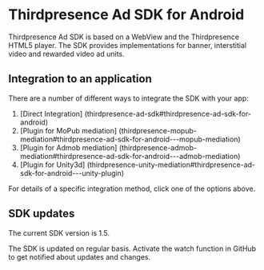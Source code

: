 # Thirdpresence Ad SDK for Android

Thirdpresence Ad SDK is based on a WebView and the Thirdpresence HTML5 player. The SDK provides implementations for banner, interstitial video and rewarded video ad units. 

## Integration to an application

There are a number of different ways to integrate the SDK with your app:

1. [Direct Integration] (thirdpresence-ad-sdk#thirdpresence-ad-sdk-for-android)
2. [Plugin for MoPub mediation] (thirdpresence-mopub-mediation#thirdpresence-ad-sdk-for-android---mopub-mediation)
3. [Plugin for Admob mediation] (thirdpresence-admob-mediation#thirdpresence-ad-sdk-for-android---admob-mediation)
4. [Plugin for Unity3d] (thirdpresence-unity-mediation#thirdpresence-ad-sdk-for-android---unity-plugin)

For details of a specific integration method, click one of the options above.

## SDK updates

The current SDK version is 1.5.

The SDK is updated on regular basis. Activate the watch function in GitHub to get notified about updates and changes. 

